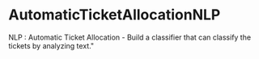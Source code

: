 # AutomaticTicketAllocationNLP
NLP : Automatic Ticket Allocation - Build a classifier that can classify the tickets by analyzing text."
